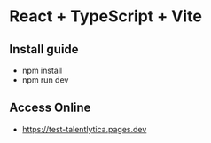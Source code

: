 # React + TypeScript + Vite

## Install guide
- npm install 
- npm run dev

## Access Online
- https://test-talentlytica.pages.dev